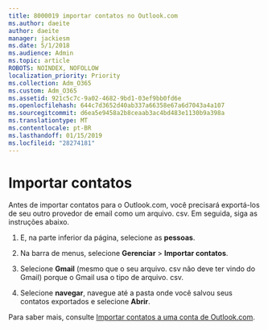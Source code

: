 ```yaml
---
title: 8000019 importar contatos no Outlook.com
ms.author: daeite
author: daeite
manager: jackiesm
ms.date: 5/1/2018
ms.audience: Admin
ms.topic: article
ROBOTS: NOINDEX, NOFOLLOW
localization_priority: Priority
ms.collection: Adm_O365
ms.custom: Adm_O365
ms.assetid: 921c5c7c-9a02-4682-9bd1-03ef9bb0fd6e
ms.openlocfilehash: 644c7d3652d40ab337a66358e67a6d7043a4a107
ms.sourcegitcommit: d6ea5e9458a2b8ceaab3ac4bd483e1130b9a398a
ms.translationtype: MT
ms.contentlocale: pt-BR
ms.lasthandoff: 01/15/2019
ms.locfileid: "28274181"
---
```

# <a name="import-contacts"></a>Importar contatos

Antes de importar contatos para o Outlook.com, você precisará exportá-los de seu outro provedor de email como um arquivo. csv. Em seguida, siga as instruções abaixo.
  
1. E, na parte inferior da página, selecione as **pessoas**. 
    
2. Na barra de menus, selecione **Gerenciar** \> **Importar contatos**. 
    
3. Selecione **Gmail** (mesmo que o seu arquivo. csv não deve ter vindo do Gmail) porque o Gmail usa o tipo de arquivo. csv. 
    
4. Selecione **navegar**, navegue até a pasta onde você salvou seus contatos exportados e selecione **Abrir**. 
    
Para saber mais, consulte [Importar contatos a uma conta de Outlook.com](https://go.microsoft.com/fwlink/p/?linkid=873136).
  

